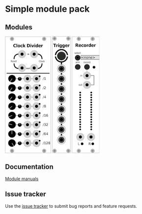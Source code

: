 # Simple module pack

## Modules

[![clock_divider_screenshot](screenshots/clock_divider.png)](docs/modules/clock_divider)
[![button_trigger_screenshot](screenshots/button_trigger.png)](docs/modules/button_trigger)
[![recorded_trigger_screenshot](screenshots/recorder.png)](docs/modules/recorder)

## Documentation

[Module manuals](docs/modules/module_index)

## Issue tracker

Use the [issue tracker](https://github.com/IohannRabeson/VCVRack-Simple/issues) to submit bug reports and feature requests.  

